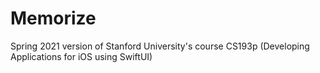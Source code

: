 # Memorize
Spring 2021 version of Stanford University's course CS193p (Developing Applications for iOS using SwiftUI)
